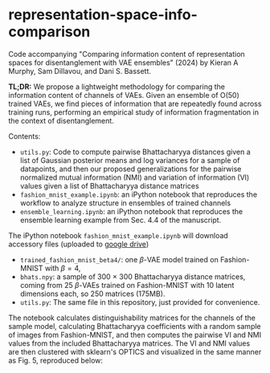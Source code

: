# representation-space-info-comparison
Code accompanying "Comparing information content of representation spaces for disentanglement with VAE ensembles" (2024)
by Kieran A Murphy, Sam Dillavou, and Dani S. Bassett.

**TL;DR:** We propose a lightweight methodology for comparing the information content of channels of VAEs.  Given an ensemble of O(50) trained VAEs, we find pieces of information that are repeatedly found across training runs, performing an empirical study of information fragmentation in the context of disentanglement.

Contents:
- `utils.py`: Code to compute pairwise Bhattacharyya distances given a list of Gaussian posterior means and log variances for a sample of datapoints, and then our proposed generalizations for the pairwise normalized mutual information (NMI) and variation of information (VI) values given a list of Bhattacharyya distance matrices
- `fashion_mnist_example.ipynb`: an iPython notebook that reproduces the workflow to analyze structure in ensembles of trained channels
- `ensemble_learning.ipynb`: an iPython notebook that reproduces the ensemble learning example from Sec. 4.4 of the manuscript.

The iPython notebook `fashion_mnist_example.ipynb` will download accessory files (uploaded to [google drive](https://drive.google.com/file/d/1LU5Lcf-wPR9UnOfWNVyXuZRxDQeOzXzX/view?usp=drive_link))
- `trained_fashion_mnist_beta4/`: one $\beta$-VAE model trained on Fashion-MNIST with $\beta=4$,
- `bhats.npy`: a sample of 300 $\times$ 300 Bhattacharyya distance matrices, coming from 25 $\beta$-VAEs trained on Fashion-MNIST with 10 latent dimensions each, so 250 matrices (175MB).
- `utils.py`: The same file in this repository, just provided for convenience.
  
The notebook calculates distinguishability matrices for the channels of the sample model, calculating Bhattacharyya coefficients with a random sample of images from Fashion-MNIST, and then computes the pairwise VI and NMI values from the included Bhattacharyya matrices.
The VI and NMI values are then clustered with sklearn's OPTICS and visualized in the same manner as Fig. 5, reproduced below:
